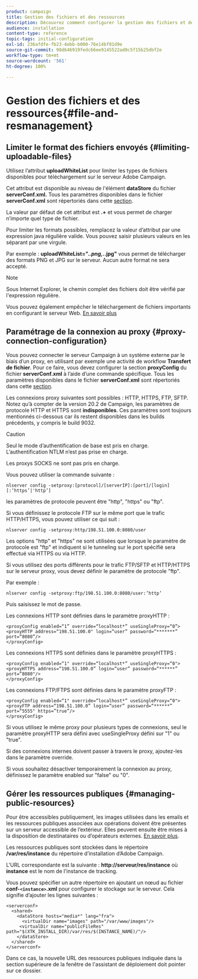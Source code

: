 ```yaml
---
product: campaign
title: Gestion des fichiers et des ressources
description: Découvrez comment configurer la gestion des fichiers et des ressources dans Campaign
audience: installation
content-type: reference
topic-tags: initial-configuration
exl-id: 236afdfe-fb23-4ebb-b000-76e14bf01d9e
source-git-commit: 98d646919fedc66ee9145522ad0c5f15b25dbf2e
workflow-type: tm+mt
source-wordcount: '561'
ht-degree: 100%

---
```


# Gestion des fichiers et des ressources{#file-and-resmanagement}

## Limiter le format des fichiers envoyés {#limiting-uploadable-files}

Utilisez l’attribut **uploadWhiteList** pour limiter les types de fichiers disponibles pour téléchargement sur le serveur Adobe Campaign.

Cet attribut est disponible au niveau de l&#39;élément **dataStore** du fichier **serverConf.xml.** Tous les paramètres disponibles dans le fichier **serverConf.xml** sont répertoriés dans cette [section](../../installation/using/the-server-configuration-file.md).

La valeur par défaut de cet attribut est **.+** et vous permet de charger n’importe quel type de fichier.

Pour limiter les formats possibles, remplacez la valeur d’attribut par une expression java régulière valide. Vous pouvez saisir plusieurs valeurs en les séparant par une virgule.

Par exemple : **uploadWhiteList=&quot;.*.png,.*.jpg&quot;** vous permet de télécharger des formats PNG et JPG sur le serveur. Aucun autre format ne sera accepté.

>[!NOTE]
>
>Sous Internet Explorer, le chemin complet des fichiers doit être vérifié par l&#39;expression régulière.

Vous pouvez également empêcher le téléchargement de fichiers importants en configurant le serveur Web. [En savoir plus](web-server-configuration.md)

## Paramétrage de la connexion au proxy {#proxy-connection-configuration}

Vous pouvez connecter le serveur Campaign à un système externe par le biais d’un proxy, en utilisant par exemple une activité de workflow **Transfert de fichier**. Pour ce faire, vous devez configurer la section **proxyConfig** du fichier **serverConf.xml** à l’aide d’une commande spécifique. Tous les paramètres disponibles dans le fichier **serverConf.xml** sont répertoriés dans cette [section](../../installation/using/the-server-configuration-file.md).

Les connexions proxy suivantes sont possibles : HTTP, HTTPS, FTP, SFTP. Notez qu’à compter de la version 20.2 de Campaign, les paramètres de protocole HTTP et HTTPS sont **indisponibles**. Ces paramètres sont toujours mentionnés ci-dessous car ils restent disponibles dans les builds précédents, y compris le build 9032.

>[!CAUTION]
>
>Seul le mode d’authentification de base est pris en charge. L’authentification NTLM n’est pas prise en charge.
>
>Les proxys SOCKS ne sont pas pris en charge.


Vous pouvez utiliser la commande suivante :

```
nlserver config -setproxy:[protocol]/[serverIP]:[port]/[login][:‘https’|'http’]
```

les paramètres de protocole peuvent être &quot;http&quot;, &quot;https&quot; ou &quot;ftp&quot;.

Si vous définissez le protocole FTP sur le même port que le trafic HTTP/HTTPS, vous pouvez utiliser ce qui suit :

```
nlserver config -setproxy:http/198.51.100.0:8080/user
```

Les options &quot;http&quot; et &quot;https&quot; ne sont utilisées que lorsque le paramètre de protocole est &quot;ftp&quot; et indiquent si le tunneling sur le port spécifié sera effectué via HTTPS ou via HTTP.

Si vous utilisez des ports différents pour le trafic FTP/SFTP et HTTP/HTTPS sur le serveur proxy, vous devez définir le paramètre de protocole &quot;ftp&quot;.


Par exemple :

```
nlserver config -setproxy:ftp/198.51.100.0:8080/user:’http’
```

Puis saisissez le mot de passe.

Les connexions HTTP sont définies dans le paramètre proxyHTTP :

```
<proxyConfig enabled=“1” override=“localhost*” useSingleProxy=“0”>
<proxyHTTP address=“198.51.100.0" login=“user” password=“*******” port=“8080”/>
</proxyConfig>
```

Les connexions HTTPS sont définies dans le paramètre proxyHTTPS :

```
<proxyConfig enabled=“1" override=“localhost*” useSingleProxy=“0">
<proxyHTTPS address=“198.51.100.0” login=“user” password=“******” port=“8080"/>
</proxyConfig>
```

Les connexions FTP/FTPS sont définies dans le paramètre proxyFTP :

```
<proxyConfig enabled=“1" override=“localhost*” useSingleProxy=“0">
<proxyFTP address=“198.51.100.0” login=“user” password=“******” port=“5555" https=”true”/>
</proxyConfig>
```

Si vous utilisez le même proxy pour plusieurs types de connexions, seul le paramètre proxyHTTP sera défini avec useSingleProxy défini sur &quot;1&quot; ou &quot;true&quot;.

Si des connexions internes doivent passer à travers le proxy, ajoutez-les dans le paramètre override.

Si vous souhaitez désactiver temporairement la connexion au proxy, définissez le paramètre enabled sur &quot;false&quot; ou &quot;0&quot;.

## Gérer les ressources publiques {#managing-public-resources}

Pour être accessibles publiquement, les images utilisées dans les emails et les ressources publiques associées aux opérations doivent être présentes sur un serveur accessible de l’extérieur. Elles peuvent ensuite être mises à la disposition de destinataires ou d’opérateurs externes. [En savoir plus](../../installation/using/deploying-an-instance.md#managing-public-resources).

Les ressources publiques sont stockées dans le répertoire **/var/res/instance** du répertoire d’installation d’Adobe Campaign.

L&#39;URL correspondante est la suivante : **http://serveur/res/instance** où **instance** est le nom de l&#39;instance de tracking.

Vous pouvez spécifier un autre répertoire en ajoutant un nœud au fichier **conf-`<instance>`.xml** pour configurer le stockage sur le serveur. Cela signifie d’ajouter les lignes suivantes :

```
<serverconf>
  <shared>
    <dataStore hosts="media*" lang="fra">
      <virtualDir name="images" path="/var/www/images"/>
     <virtualDir name="publicFileRes" path="$(XTK_INSTALL_DIR)/var/res/$(INSTANCE_NAME)/"/>
    </dataStore>
  </shared>
</serverconf>
```

Dans ce cas, la nouvelle URL des ressources publiques indiquée dans la section supérieure de la fenêtre de l&#39;assistant de déploiement doit pointer sur ce dossier.
